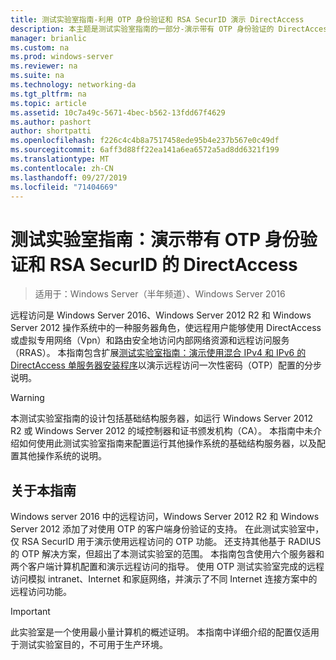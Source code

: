 ```yaml
---
title: 测试实验室指南-利用 OTP 身份验证和 RSA SecurID 演示 DirectAccess
description: 本主题是测试实验室指南的一部分-演示带有 OTP 身份验证的 DirectAccess 和用于 Windows Server 2016 的 RSA SecurID
manager: brianlic
ms.custom: na
ms.prod: windows-server
ms.reviewer: na
ms.suite: na
ms.technology: networking-da
ms.tgt_pltfrm: na
ms.topic: article
ms.assetid: 10c7a49c-5671-4bec-b562-13fdd67f4629
ms.author: pashort
author: shortpatti
ms.openlocfilehash: f226c4c4b8a7517458ede95b4e237b567e0c49df
ms.sourcegitcommit: 6aff3d88ff22ea141a6ea6572a5ad8dd6321f199
ms.translationtype: MT
ms.contentlocale: zh-CN
ms.lasthandoff: 09/27/2019
ms.locfileid: "71404669"
---
```

# <a name="test-lab-guide-demonstrate-directaccess-with-otp-authentication-and-rsa-securid"></a>测试实验室指南：演示带有 OTP 身份验证和 RSA SecurID 的 DirectAccess

>适用于：Windows Server（半年频道）、Windows Server 2016

远程访问是 Windows Server 2016、Windows Server 2012 R2 和 Windows Server 2012 操作系统中的一种服务器角色，使远程用户能够使用 DirectAccess 或虚拟专用网络（Vpn）和路由安全地访问内部网络资源和远程访问服务（RRAS）。 本指南包含扩展[测试实验室指南：演示使用混合 IPv4 和 IPv6 的 DirectAccess 单服务器安装程序](https://go.microsoft.com/fwlink/p/?LinkId=237004)以演示远程访问一次性密码（OTP）配置的分步说明。  
  
> [!WARNING]  
> 本测试实验室指南的设计包括基础结构服务器，如运行 Windows Server 2012 R2 或 Windows Server 2012 的域控制器和证书颁发机构（CA）。 本指南中未介绍如何使用此测试实验室指南来配置运行其他操作系统的基础结构服务器，以及配置其他操作系统的说明。  
  
## <a name="about-this-guide"></a>关于本指南  
Windows server 2016 中的远程访问，Windows Server 2012 R2 和 Windows Server 2012 添加了对使用 OTP 的客户端身份验证的支持。 在此测试实验室中，仅 RSA SecurID 用于演示使用远程访问的 OTP 功能。 还支持其他基于 RADIUS 的 OTP 解决方案，但超出了本测试实验室的范围。 本指南包含使用六个服务器和两个客户端计算机配置和演示远程访问的指导。 使用 OTP 测试实验室完成的远程访问模拟 intranet、Internet 和家庭网络，并演示了不同 Internet 连接方案中的远程访问功能。  
  
> [!IMPORTANT]  
> 此实验室是一个使用最小量计算机的概述证明。 本指南中详细介绍的配置仅适用于测试实验室目的，不可用于生产环境。  
  


